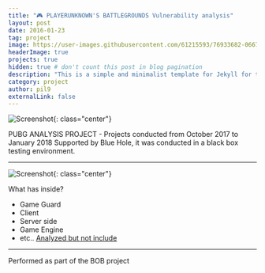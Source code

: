 ```yaml
---
title: "🎮 PLAYERUNKNOWN'S BATTLEGROUNDS Vulnerability analysis"
layout: post
date: 2016-01-23
tag: project
image: https://user-images.githubusercontent.com/61215593/76933682-0667c780-6931-11ea-8182-98cd53009488.png
headerImage: true
projects: true
hidden: true # don't count this post in blog pagination
description: "This is a simple and minimalist template for Jekyll for those who likes to eat noodles."
category: project
author: pil9
externalLink: false
---
```


![Screenshot]({{site.url}}/images/pubg.png){: class="center"}

PUBG ANALYSIS PROJECT - Projects conducted from October 2017 to January 2018
Supported by Blue Hole, it was conducted in a black box testing environment.


---
![Screenshot]({{site.url}}/images/pubg_1.png){: class="center"}

What has inside?

- Game Guard
- Client
- Server side
- Game Engine
- etc.. [Analyzed but not include](https://1boon.kakao.com/thisisgame/news000663)

---

Performed as part of the BOB project
